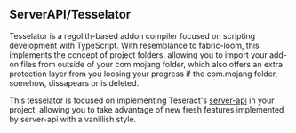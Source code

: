 ## ServerAPI/Tesselator

Tesselator is a regolith-based addon compiler focused on scripting development with TypeScript. With resemblance to fabric-loom, this implements the concept of project folders, allowing you to import your add-on files from outside of your com.mojang folder, which also offers an extra protection layer from you loosing your progress if the com.mojang folder, somehow, dissapears or is deleted.

This tesselator is focused on implementing Teseract's [server-api](https://github.com/TeseractMCS/ServerAPI) in your project, allowing you to take advantage of new fresh features implemented by server-api with a vanillish style.